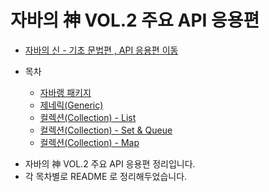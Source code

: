 # 자바의 神 VOL.2 주요 API 응용편 
  
* [자바의 신 - 기초 문법편 , API 응용편 이동](https://github.com/Hasegos/backendStudy/tree/master/Java%20Basic/Java_Book_God)

* 목차
    * [자바랭 패키지]()
    * [제네릭(Generic)](https://github.com/Hasegos/backendStudy/tree/master/Java%20Basic/Java_Book_God/Java_VOL.2/Java_Chapter03)
    * [컬렉션(Collection) - List](https://github.com/Hasegos/backendStudy/tree/master/Java%20Basic/Java_Book_God/Java_VOL.2/Java_Chapter04)
    * [컬렉션(Collection) - Set & Queue](https://github.com/Hasegos/backendStudy/tree/master/Java%20Basic/Java_Book_God/Java_VOL.2/Java_Chapter05)
    * [컬렉션(Collection) - Map](https://github.com/Hasegos/backendStudy/tree/master/Java%20Basic/Java_Book_God/Java_VOL.2/Java_Chapter06)
    
+ 자바의 神 VOL.2 주요 API 응용편 정리입니다.  
+ 각 목차별로 README 로 정리해두었습니다.  